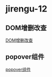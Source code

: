 # jirengu-12

## DOM增删改查

[DOM增删改查](https://github.com/wang7211401/jirengu-12/1.html)

## popover组件

[popover组件](https://github.com/wang7211401/jirengu-12/popover.html)
